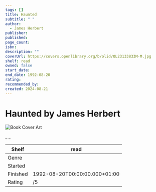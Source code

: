 ```yaml
---
tags: []
title: Haunted
subtitle: " "
author:
  - James Herbert
publisher:
published:
page_count:
isbn:
description: ""
coverUrl: https://covers.openlibrary.org/b/olid/OL23133833M-M.jpg
shelf: read
owned: false
start_date:
end_date: 1992-08-20
rating:
recommended_by:
created: 2024-08-21
---
```


# Haunted by James Herbert

![Book Cover Art](https://covers.openlibrary.org/b/olid/OL23133833M-M.jpg)

_ _

| Shelf | read |
| --- | --- |
| Genre |  |
| Started |  |
| Finished | 1992-08-20T00:00:00.000+01:00 |
| Rating | /5 |

